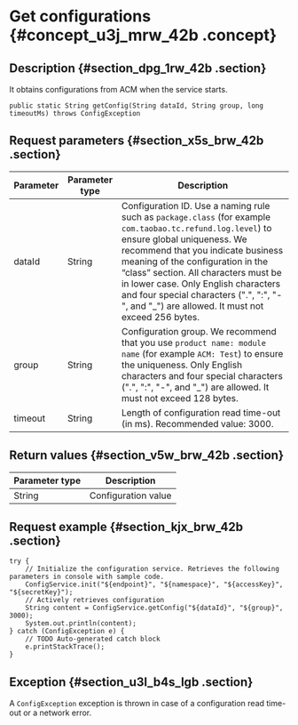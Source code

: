 # Get configurations {#concept_u3j_mrw_42b .concept}

## Description {#section_dpg_1rw_42b .section}

It obtains configurations from ACM when the service starts.

```
public static String getConfig(String dataId, String group, long timeoutMs) throws ConfigException
```

## Request parameters {#section_x5s_brw_42b .section}

|Parameter|Parameter type|Description|
|---------|--------------|-----------|
|dataId|String|Configuration ID. Use a naming rule such as `package.class` \(for example `com.taobao.tc.refund.log.level`\) to ensure global uniqueness. We recommend that you indicate business meaning of the configuration in the “class” section. All characters must be in lower case. Only English characters and four special characters \(".", ":", "-", and "\_"\) are allowed. It must not exceed 256 bytes.|
|group|String|Configuration group. We recommend that you use `product name: module name` \(for example `ACM: Test`\) to ensure the uniqueness. Only English characters and four special characters \(".", ":", "-", and "\_"\) are allowed. It must not exceed 128 bytes.|
|timeout|String|Length of configuration read time-out \(in ms\). Recommended value: 3000.|

## Return values {#section_v5w_brw_42b .section}

|Parameter type|Description|
|--------------|-----------|
|String|Configuration value|

## Request example {#section_kjx_brw_42b .section}

```
try {
    // Initialize the configuration service. Retrieves the following parameters in console with sample code.
    ConfigService.init("${endpoint}", "${namespace}", "${accessKey}", "${secretKey}");
    // Actively retrieves configuration
    String content = ConfigService.getConfig("${dataId}", "${group}", 3000);
    System.out.println(content);
} catch (ConfigException e) {
    // TODO Auto-generated catch block
    e.printStackTrace();
}
```

## Exception {#section_u3l_b4s_lgb .section}

A `ConfigException` exception is thrown in case of a configuration read time-out or a network error.

